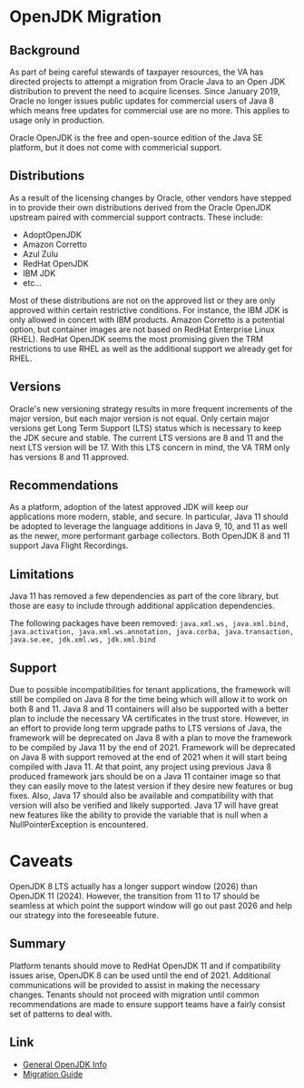# OpenJDK Migration

## Background
As part of being careful stewards of taxpayer resources, the VA has directed projects to attempt a migration from Oracle
Java to an Open JDK distribution to prevent the need to acquire licenses. Since January 2019, Oracle no longer 
issues public updates for commercial users of Java 8 which means free updates for commercial use are no more. This
applies to usage only in production.

Oracle OpenJDK is the free and open-source edition of the Java SE platform, but it does not come with commericial support.

## Distributions
As a result of the licensing changes by Oracle, other vendors have stepped in to provide their own distributions derived
from the Oracle OpenJDK upstream paired with commercial support contracts.
These include:
- AdoptOpenJDK
- Amazon Corretto
- Azul Zulu
- RedHat OpenJDK
- IBM JDK
- etc...

Most of these distributions are not on the approved list or they are only approved within certain restrictive conditions.
For instance, the IBM JDK is only allowed in concert with IBM products. Amazon Corretto is a potential option, but
container images are not based on RedHat Enterprise Linux (RHEL).
RedHat OpenJDK seems the most promising given the TRM restrictions to use RHEL as well as the additional support we 
already get for RHEL.

## Versions
Oracle's new versioning strategy results in more frequent increments of the major version, but each major version is not
equal. Only certain major versions get Long Term Support (LTS) status which is necessary to keep the JDK secure and stable.
The current LTS versions are 8 and 11 and the next LTS version will be 17. With this LTS concern in mind, the VA TRM
only has versions 8 and 11 approved.

## Recommendations
As a platform, adoption of the latest approved JDK will keep our applications more modern, stable, and secure. 
In particular, Java 11 should be adopted to leverage the language additions in Java 9, 10, and 11 as well as the newer, 
more performant garbage collectors. Both OpenJDK 8 and 11 support Java Flight Recordings.

## Limitations
Java 11 has removed a few dependencies as part of the core library, but those are easy to include through
additional application dependencies.

The following packages have been removed:
`java.xml.ws, java.xml.bind, java.activation, java.xml.ws.annotation, java.corba, java.transaction, java.se.ee, jdk.xml.ws, jdk.xml.bind`

## Support
Due to possible incompatibilities for tenant applications, the framework will still be compiled on Java 8 for the time
being which will allow it to work on both 8 and 11. Java 8 and 11 containers will also be supported with a better
plan to include the necessary VA certificates in the trust store. However,
in an effort to provide long term upgrade paths to LTS versions of Java, the framework will be deprecated on Java 8 with
a plan to move the framework to be compiled by Java 11 by the end of 2021.
Framework will be deprecated on Java 8 with support removed at the end of 2021 when it will start being compiled with Java 11.
At that point, any project using previous Java 8 produced framework jars should be on a Java 11 container image so 
that they can easily move to the latest version if they desire new features or bug fixes. 
Also, Java 17 should also be available and compatibility with that version will also be verified and likely
supported. Java 17 will have great new features like the ability to provide the variable that is null when a NullPointerException
is encountered.

# Caveats
OpenJDK 8 LTS actually has a longer support window  (2026) than OpenJDK 11 (2024). However, the transition
from 11 to 17 should be seamless at which point the support window will go out past 2026 and help our strategy into the
foreseeable future.

## Summary
Platform tenants should move to RedHat OpenJDK 11 and if compatibility issues arise, OpenJDK 8 can be used until the end
of 2021. Additional communications will be provided to assist in making the necessary changes. Tenants should not
proceed with migration until common recommendations are made to ensure support teams have a fairly consist set of 
patterns to deal with.

## Link
- [General OpenJDK Info](https://en.wikipedia.org/wiki/OpenJDK)
- [Migration Guide](https://docs.oracle.com/en/java/javase/11/migrate/index.html#JSMIG-GUID-C25E2B1D-624-4403-8540-CFEA875B994A)
